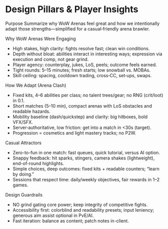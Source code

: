 # Design Pillars & Player Insights

Purpose
Summarize why WoW Arenas feel great and how we intentionally adapt those strengths—simplified for a casual‑friendly arena brawler.

Why WoW Arenas Were Engaging
- High stakes, high clarity: fights resolve fast; clean win conditions.
- Depth without bloat: abilities interact in interesting ways; expression via execution and comp, not gear grind.
- Player agency: counterplay, jukes, LoS, peels; outcome feels earned.
- Tight rounds: 5–15 minutes; fresh starts; low snowball vs. MOBAs.
- Skill ceiling: spacing, cooldown trading, cross‑CC, set‑ups, swaps.

How We Adapt (Arena Clash)
- Fixed kits, 4–6 abilities per class; no talent trees/gear; no RNG (crit/loot) in 0.1.
- Short matches (5–10 min), compact arenas with LoS obstacles and readable hazards.
- Mobility baseline (dash/quickstep) and clarity: big hitboxes, bold VFX/SFX.
- Server‑authoritative, low friction: get into a match in <30s (target).
- Progression = cosmetics and light mastery tracks; no P2W.

Casual Attractors
- Zero-to-fun in one match: fast queues, quick tutorial, versus AI option.
- Snappy feedback: hit sparks, stingers, camera shakes (lightweight), end-of-round highlights.
- Simple choices, deep outcomes: fixed kits + readable counters; “learn by doing.”
- Sessions that respect time: daily/weekly objectives, fair rewards in 1–2 games.

Design Guardrails
- NO grind gating core power; keep integrity of competitive fights.
- Accessibility first: colorblind and readability presets; input leniency; generous aim assist optional in PvE/AI.
- Fast iteration: balance as content; patch notes in-client.
